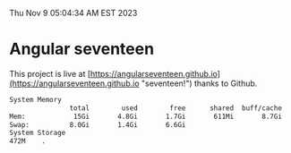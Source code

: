 Thu Nov  9 05:04:34 AM EST 2023

# Angular seventeen


This project is live at [https://angularseventeen.github.io](https://angularseventeen.github.io "seventeen!") thanks to Github.

```bash
System Memory
               total        used        free      shared  buff/cache   available
Mem:            15Gi       4.8Gi       1.7Gi       611Mi       8.7Gi       9.5Gi
Swap:          8.0Gi       1.4Gi       6.6Gi
System Storage
472M	.
```
```bash
